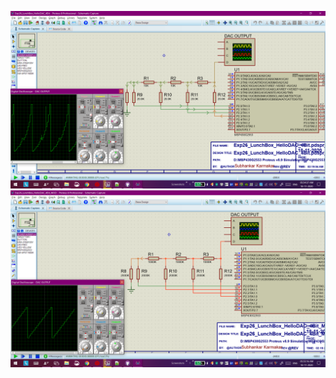 ![E26.png](https://github.com/Subhankar2000/MSP430G2553-Proteus-v8.9-Simulation/blob/master/blob/E26.png)
![E26O.png](https://github.com/Subhankar2000/MSP430G2553-Proteus-v8.9-Simulation/blob/master/blob/E26O.png)
